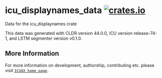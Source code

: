 # icu_displaynames_data [![crates.io](https://img.shields.io/crates/v/icu_displaynames_data)](https://crates.io/crates/icu_displaynames_data)

<!-- cargo-rdme start -->

Data for the icu_displaynames crate

This data was generated with CLDR version 44.0.0, ICU version release-74-1, and
LSTM segmenter version v0.1.0.

<!-- cargo-rdme end -->

## More Information

For more information on development, authorship, contributing etc. please visit [`ICU4X home page`](https://github.com/unicode-org/icu4x).
